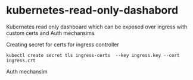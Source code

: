 # kubernetes-read-only-dashabord

Kubernetes read only dashboard which can be exposed over ingress with custom certs and Auth mechansims 

Creating secret for certs for ingress controller
``` 
kubectl create secret tls ingress-certs  --key ingress.key --cert ingress.crt  
```

Auth mechansim
